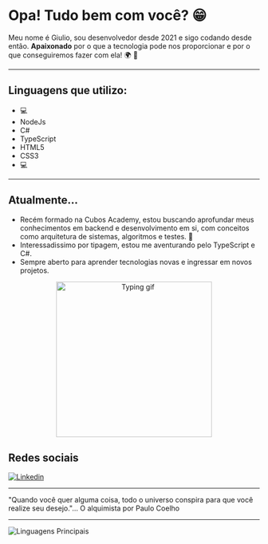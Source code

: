 # Opa! Tudo bem com você?  :grin:

Meu nome é Giulio, sou desenvolvedor desde 2021 e sigo codando desde então. **Apaixonado** por o que a tecnologia pode nos proporcionar e por o que conseguiremos fazer com ela! :earth_africa: :rocket:

---

## Linguagens que utilizo: 
- :computer:
- NodeJs
- C#
- TypeScript
- HTML5
- CSS3
- :computer:

---

 ## Atualmente...
- Recém formado na Cubos Academy, estou buscando aprofundar meus conhecimentos em backend e desenvolvimento em si, com conceitos como arquitetura de sistemas, algoritmos e testes. :open_book:
- Interessadissimo por tipagem, estou me aventurando pelo TypeScript e C#.
- Sempre aberto para aprender tecnologias novas e ingressar em novos projetos.

<p align="center">
  <img style="text-align:center" src="https://media.tenor.com/jwnH8bI9f9kAAAAC/lonely-alone.gif" alt="Typing gif" height="312" width="312" />
</p>

## Redes sociais
[![Linkedin](https://img.shields.io/badge/LinkedIn-0077B5?style=for-the-badge&logo=linkedin&logoColor=white)](https://www.linkedin.com/in/giulio-de-souza-b67487277/) 

---

"Quando você quer alguma coisa, todo o universo conspira para que você realize seu desejo."... O alquimista por Paulo Coelho

---

![Linguagens Principais](https://github-readme-stats.vercel.app/api/top-langs/?username=GiulioSouza&theme=tokyonight&hide_border=true&custom_title=Linguagens%20%Principais)


